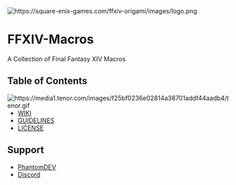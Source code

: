 
<img src="https://square-enix-games.com/ffxiv-origami/images/logo.png" alt="https://square-enix-games.com/ffxiv-origami/images/logo.png">

# FFXIV-Macros
A Collection of Final Fantasy XIV Macros

## Table of Contents

<img align="right" src="https://media1.tenor.com/images/f25bf0236e02814a38701addf44aadb4/tenor.gif" alt="https://media1.tenor.com/images/f25bf0236e02814a38701addf44aadb4/tenor.gif">

- [WIKI](https://en.wikipedia.org/wiki/Final_Fantasy_XIV)
- [GUIDELINES](https://github.com/phantomdev-github/FFXIV-Macros/blob/master/GUIDELINES)
- [LICENSE](https://github.com/phantomdev-github/FFXIV-Macros/blob/master/LICENSE)

## Support
- [PhantomDEV](https://phantomdev.netlify.app)
- [Discord](https://discord.gg/9R5GBe2)
